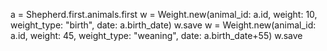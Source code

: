 a = Shepherd.first.animals.first
w = Weight.new(animal_id: a.id, weight: 10, weight_type: "birth", date: a.birth_date)
w.save
w = Weight.new(animal_id: a.id, weight: 45, weight_type: "weaning", date: a.birth_date+55)
w.save
